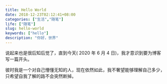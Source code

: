 ```yaml
---
title: Hello World
date: 2018-12-23T02:12:41+08:00
categories: ["生活","随笔"]
life: ["随笔"]
slug: hello-world
keywords: ["hello"]
description: "你好，世界"
---
```


说起来也是很后知后觉了，直到今天( 2020 年 6 月 4 日)，我才意识到要为博客写一篇开头。

彼时我是一个对自己懵懂无知的人，现在依然如此，我不奢望能够理解自己多少，只希望自我了解的路不会突然断掉。
